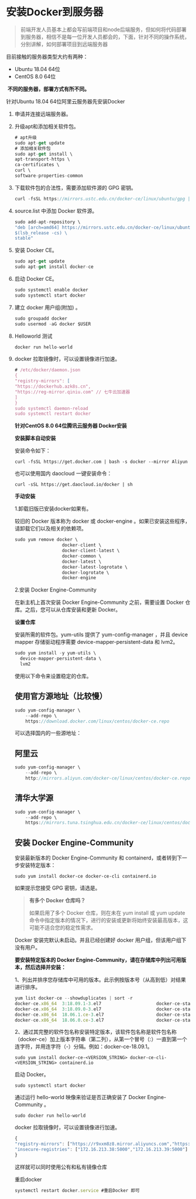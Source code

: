 # 安装Docker到服务器

> 前端开发人员基本上都会写前端项目和node后端服务，但如何将代码部署到服务器，相信不是每一位开发人员都会的，下面，针对不同的操作系统，分别讲解，如何部署项目到远端服务器

目前接触的服务器类型大约有两种：

- Ubuntu 18.04 64位    
- CentOS 8.0 64位

​	**不同的服务器，部署方式有所不同。**

针对Ubuntu 18.04 64位阿里云服务器先安装Docker

1. 申请并连接远端服务器。

2. 升级apt和添加相关软件包。

   ```javascript
   # apt升级
   sudo apt-get update
   # 添加相关软件包
   sudo apt-get install \
   apt-transport-https \
   ca-certificates \
   curl \
   software-properties-common
   ```

3. 下载软件包的合法性，需要添加软件源的 GPG 密钥。

   ```javascript
   curl -fsSL https://mirrors.ustc.edu.cn/docker-ce/linux/ubuntu/gpg | sudo apt-key add -
   ```

4. source.list 中添加 Docker 软件源。

   ```javascript
   sudo add-apt-repository \
   "deb [arch=amd64] https://mirrors.ustc.edu.cn/docker-ce/linux/ubuntu \
   $(lsb_release -cs) \
   stable"
   ```

5. 安装 Docker CE。

   ```javascript
   sudo apt-get update
   sudo apt-get install docker-ce
   ```

1. 启动 Docker CE。

   ```javascript
   sudo systemctl enable docker
   sudo systemctl start docker
   ```

1. 建立 docker 用户组(附加) 。

   ```javascript
   sudo groupadd docker
   sudo usermod -aG docker $USER
   ```

1. Helloworld 测试

   ```javascript
   docker run hello-world
   ```

1. docker 拉取镜像时，可以设置镜像进行加速。

   ```javascript
   # /etc/docker/daemon.json
   {
   "registry-mirrors": [
   "https://dockerhub.azk8s.cn", 
   "https://reg-mirror.qiniu.com" // 七牛云加速器
   ]
   }
   sudo systemctl daemon-reload
   sudo systemctl restart docker
   ```

   **针对CentOS 8.0 64位腾讯云服务器 Docker安装**

   **安装脚本自动安装**

   安装命令如下：

   ```
   curl -fsSL https://get.docker.com | bash -s docker --mirror Aliyun
   ```

   也可以使用国内 daocloud 一键安装命令：

   ```
   curl -sSL https://get.daocloud.io/docker | sh
   ```

   **手动安装**

   1.卸载旧版已安装docker如果有。

   较旧的 Docker 版本称为 docker 或 docker-engine 。如果已安装这些程序，请卸载它们以及相关的依赖项。

   ```javascript
   sudo yum remove docker \
                     docker-client \
                     docker-client-latest \
                     docker-common \
                     docker-latest \
                     docker-latest-logrotate \
                     docker-logrotate \
                     docker-engine
   ```

   2.安装 Docker Engine-Community

   在新主机上首次安装 Docker Engine-Community 之前，需要设置 Docker 仓库。之后，您可以从仓库安装和更新 Docker。

   **设置仓库**

   安装所需的软件包。yum-utils 提供了 yum-config-manager ，并且 device mapper 存储驱动程序需要 device-mapper-persistent-data 和 lvm2。

   ```javascript
   sudo yum install -y yum-utils \
     device-mapper-persistent-data \
     lvm2
   ```

   使用以下命令来设置稳定的仓库。

   ## 使用官方源地址（比较慢）

   ```javascript
   sudo yum-config-manager \
       --add-repo \
       https://download.docker.com/linux/centos/docker-ce.repo
   ```

   可以选择国内的一些源地址：

   ## 阿里云

   ```javascript
   sudo yum-config-manager \
       --add-repo \
       http://mirrors.aliyun.com/docker-ce/linux/centos/docker-ce.repo
   ```

   ## 清华大学源

   ```javascript
   sudo yum-config-manager \
       --add-repo \
       https://mirrors.tuna.tsinghua.edu.cn/docker-ce/linux/centos/docker-ce.repo
   ```

   ## 安装 Docker Engine-Community

   安装最新版本的 Docker Engine-Community 和 containerd，或者转到下一步安装特定版本：

   ```
   sudo yum install docker-ce docker-ce-cli containerd.io
   ```

   如果提示您接受 GPG 密钥，请选是。

   > **有多个 Docker 仓库吗？**
   >
   > 如果启用了多个 Docker 仓库，则在未在 yum install 或 yum update 命令中指定版本的情况下，进行的安装或更新将始终安装最高版本，这可能不适合您的稳定性需求。

   Docker 安装完默认未启动。并且已经创建好 docker 用户组，但该用户组下没有用户。

   **要安装特定版本的 Docker Engine-Community，请在存储库中列出可用版本，然后选择并安装：**

   1、列出并排序您存储库中可用的版本。此示例按版本号（从高到低）对结果进行排序。

   ```javascript
   yum list docker-ce --showduplicates | sort -r
   docker-ce.x86_64  3:18.09.1-3.el7                     docker-ce-stable
   docker-ce.x86_64  3:18.09.0-3.el7                     docker-ce-stable
   docker-ce.x86_64  18.06.1.ce-3.el7                    docker-ce-stable
   docker-ce.x86_64  18.06.0.ce-3.el7                    docker-ce-stable
   ```

   2、通过其完整的软件包名称安装特定版本，该软件包名称是软件包名称（docker-ce）加上版本字符串（第二列），从第一个冒号（:）一直到第一个连字符，并用连字符（-）分隔。例如：docker-ce-18.09.1。

   ```
   sudo yum install docker-ce-<VERSION_STRING> docker-ce-cli-<VERSION_STRING> containerd.io
   ```

   启动 Docker。

   ```
   sudo systemctl start docker
   ```

   通过运行 hello-world 映像来验证是否正确安装了 Docker Engine-Community 。

   ```
   sudo docker run hello-world
   ```

   docker 拉取镜像时，可以设置镜像进行加速。

   ```javascript
   {
   "registry-mirrors": ["https://r9xxm8z8.mirror.aliyuncs.com","https://registry.docker-cn.com"],
   "insecure-registries": ["172.16.213.38:5000","172.16.213.39:5000"]
   }
   ```

   这样就可以同时使用公有和私有镜像仓库

   重启docker

   ```javascript
   systemctl restart docker.service #重启Docker 即可
   ```

   